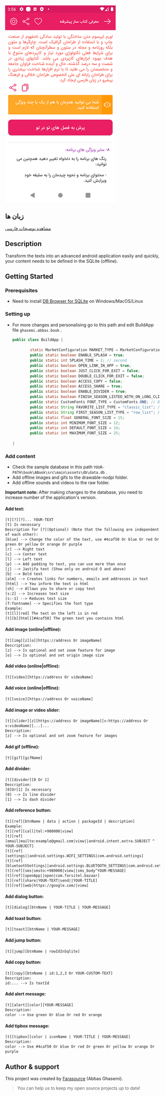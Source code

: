![](media/first.gif)

## زبان ها
[مشاهده توضیحات فارسی](https://github.com/farasource/advanced-bookmaker/blob/master/README-FA.md)

## Description

Transform the texts into an advanced android application easily and quickly, your content needs to be defined in the SQLite (offline).

## Getting Started

### Prerequisites

* Need to install [DB Browser for SQLite](https://sqlitebrowser.org/) on Windows/MacOS/Linux

### Setting up
* For more changes and personalising go to this path and edit BuildApp file `ghasemi.abbas.book` .
    ```java
    public class BuildApp {
    
            static MarketConfiguration MARKET_TYPE = MarketConfiguration.CAFE_BAZAAR; //CAFE_BAZAAR MYKET
            public static boolean ENABLE_SPLASH = true;
            public static int SPLASH_TIME = 2; // second
            public static boolean OPEN_LINK_IN_APP = true;
            public static boolean JUST_CLICK_FOR_EXIT = false;
            public static boolean DOUBLE_CLICK_FOR_EXIT = false;
            public static boolean ACCESS_COPY = false;
            public static boolean ACCESS_SHARE = true;
            public static boolean ENABLE_DIVIDER = true;
            public static boolean FINISH_SEASON_LISTED_WITH_ON_LONG_CLICK_BACK = true;
            public static CustomFonts FONT_TYPE = CustomFonts.ONE; // ONE TWO THREE FOUR
            public static String FAVORITE_LIST_TYPE = "classic_list"; // row_list card_list classic_list
            public static String FIRST_SEASON_LIST_TYPE = "row_list"; // row_list card_list classic_list
            public static float GENERAL_FONT_SIZE = 15;
            public static int MINIMUM_FONT_SIZE = 12;
            public static int DEFAULT_FONT_SIZE = 14;
            public static int MAXIMUM_FONT_SIZE = 25;
    
    }
    ```

### Add content
* Check the sample database in this path `YOUR-PATH\book\ABook\src\main\assets\db\data.db` .
* Add offline images and gifs to the drawable-nodpi folder.
* Add offline sounds and videos to the raw folder.

**Important note:** After making changes to the database, you need to increase number of the application's version.
    
   #### Add text:
    [t][?][?]... YOUR-TEXT
    [t] Is necessary
    Description for [?](Optional) (Note that the following are independent of each other):
    [blue] --> Change the color of the text, use #4caf50 Or blue Or red Or green Or yellow Or orange Or purple
    [r] --> Right text
    [c] --> Center text
    [l] --> Left text
    [p] --> Add padding to text, you can use more than once
    [j] --> Jastifa text (Show only on android O and above)
    [b] --> Bold text
    [alm] --> Creates links for numbers, emails and addresses in text
    [html] --> You inform the text is html
    [sh] --> Allows you to share or copy text
    [s:2] --> Increases text size
    [s:-1] --> Reduces text size
    [f:fontname] --> Specifies the font type
    Example:
    [t][l][red] The text on the left is in red
    [t][b][html][#4caf50] The green text you contains html

   #### Add image (online|offline): 
    [t][img][z][o][https://address Or imageName]
    Description:
    [z] --> Is optional and set zoom feature for image
    [o] --> Is optional and set origin image size

   #### Add video (online|offline):
    [t][video][https://address Or videoName]

   #### Add voice (online|offline):
    [t][voice][https://address Or voiceName]

   #### Add image or video slider:
    [t][slider][z][https://address Or imageName][v:https://address Or v:videoName][...]...
    Description:
    [z] --> Is optional and set zoom feature for images

   #### Add gif (offline):
    [t][gif][gifName]
    
   #### Add divider:
    [t][divider][0 Or 1]
    Description:
    [0]Or[1] Is necessary
    [0] --> Is line divider
    [1] --> Is dash divider
       
   #### Add reference button:
    [t][ref][btnName | data | action | packageId | description]
    Example:
    [t][ref][call|tel:+980000|view]
    [t][ref][email|mailto:example@gmail.com|view||android.intent.extra.SUBJECT ^ YOUR-SUBJECT]
    [t][ref][settings||android.settings.WIFI_SETTINGS|com.android.settings]
    [t][ref][bluetoothSettings||android.settings.BLUETOOTH_SETTINGS|com.android.settings]
    [t][ref][sms|smsto:+980000|view||sms_body^YOUR-MESSAGE]
    [t][ref][openApp||open|com.farsitel.bazaar]
    [t][ref][share|YOUR-TEXT|send||YOUR-TITLE]
    [t][ref][web|https://google.com/|view]
       
   #### Add dialog button:
    [t][dialog][btnName | YOUR-TITLE | YOUR-MESSAGE]
   
   #### Add toast button:
    [t][toast][btnName | YOUR-MESSAGE]
       
   #### Add jump button:
    [t][jump][btnName | rowIdInSqlite]
   
   #### Add copy button:
    [t][copy][btnName | id:1,2,3 Or YOUR-CUSTOM-TEXT]
    Description:
    id:... --> Is textId
          
   #### Add alert message:
    [t][alert][color][YOUR-MESSAGE]
    Description:
    color --> Use green Or blue Or red Or orange
   
   #### Add tipbox message:
    [t][tipbox][color | iconName | YOUR-TITLE | YOUR-MESSAGE]
    Description:
    color --> Use #4caf50 Or blue Or red Or green Or yellow Or orange Or purple
  
## Author & support
This project was created by [Farasource](https://farasource.com/) (Abbas Ghasemi).
> You can help us to keep my open source projects up to date!
